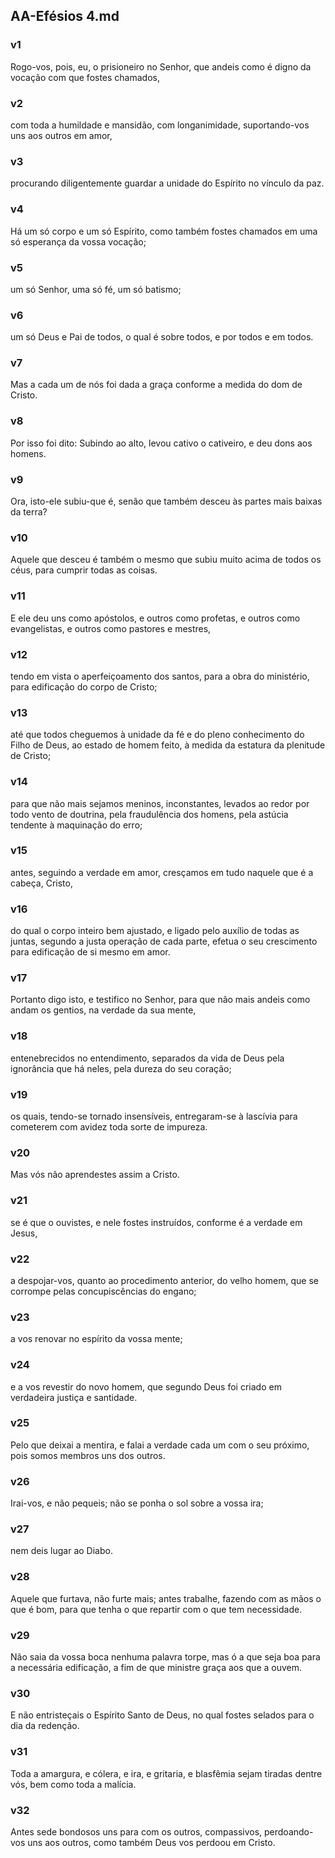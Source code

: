 ## AA-Efésios 4.md
### v1
 Rogo-vos, pois, eu, o prisioneiro no Senhor, que andeis como é digno da vocação com que fostes chamados,
### v2
 com toda a humildade e mansidão, com longanimidade, suportando-vos uns aos outros em amor,
### v3
 procurando diligentemente guardar a unidade do Espírito no vínculo da paz.
### v4
 Há um só corpo e um só Espírito, como também fostes chamados em uma só esperança da vossa vocação;
### v5
 um só Senhor, uma só fé, um só batismo;
### v6
 um só Deus e Pai de todos, o qual é sobre todos, e por todos e em todos.
### v7
 Mas a cada um de nós foi dada a graça conforme a medida do dom de Cristo.
### v8
 Por isso foi dito: Subindo ao alto, levou cativo o cativeiro, e deu dons aos homens.
### v9
 Ora, isto-ele subiu-que é, senão que também desceu às partes mais baixas da terra?
### v10
 Aquele que desceu é também o mesmo que subiu muito acima de todos os céus, para cumprir todas as coisas.
### v11
 E ele deu uns como apóstolos, e outros como profetas, e outros como evangelistas, e outros como pastores e mestres,
### v12
 tendo em vista o aperfeiçoamento dos santos, para a obra do ministério, para edificação do corpo de Cristo;
### v13
 até que todos cheguemos à unidade da fé e do pleno conhecimento do Filho de Deus, ao estado de homem feito, à medida da estatura da plenitude de Cristo;
### v14
 para que não mais sejamos meninos, inconstantes, levados ao redor por todo vento de doutrina, pela fraudulência dos homens, pela astúcia tendente à maquinação do erro;
### v15
 antes, seguindo a verdade em amor, cresçamos em tudo naquele que é a cabeça, Cristo,
### v16
 do qual o corpo inteiro bem ajustado, e ligado pelo auxílio de todas as juntas, segundo a justa operação de cada parte, efetua o seu crescimento para edificação de si mesmo em amor.
### v17
 Portanto digo isto, e testifico no Senhor, para que não mais andeis como andam os gentios, na verdade da sua mente,
### v18
 entenebrecidos no entendimento, separados da vida de Deus pela ignorância que há neles, pela dureza do seu coração;
### v19
 os quais, tendo-se tornado insensíveis, entregaram-se à lascívia para cometerem com avidez toda sorte de impureza.
### v20
 Mas vós não aprendestes assim a Cristo.
### v21
 se é que o ouvistes, e nele fostes instruídos, conforme é a verdade em Jesus,
### v22
 a despojar-vos, quanto ao procedimento anterior, do velho homem, que se corrompe pelas concupiscências do engano;
### v23
 a vos renovar no espírito da vossa mente;
### v24
 e a vos revestir do novo homem, que segundo Deus foi criado em verdadeira justiça e santidade.
### v25
 Pelo que deixai a mentira, e falai a verdade cada um com o seu próximo, pois somos membros uns dos outros.
### v26
 Irai-vos, e não pequeis; não se ponha o sol sobre a vossa ira;
### v27
 nem deis lugar ao Diabo.
### v28
 Aquele que furtava, não furte mais; antes trabalhe, fazendo com as mãos o que é bom, para que tenha o que repartir com o que tem necessidade.
### v29
 Não saia da vossa boca nenhuma palavra torpe, mas ó a que seja boa para a necessária edificação, a fim de que ministre graça aos que a ouvem.
### v30
 E não entristeçais o Espírito Santo de Deus, no qual fostes selados para o dia da redenção.
### v31
 Toda a amargura, e cólera, e ira, e gritaria, e blasfêmia sejam tiradas dentre vós, bem como toda a malícia.
### v32
 Antes sede bondosos uns para com os outros, compassivos, perdoando-vos uns aos outros, como também Deus vos perdoou em Cristo.
